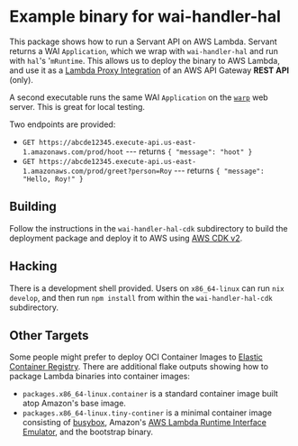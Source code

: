 # Example binary for wai-handler-hal

This package shows how to run a Servant API on AWS Lambda. Servant
returns a WAI `Application`, which we wrap with `wai-handler-hal` and
run with `hal`'s '`mRuntime`. This allows us to deploy the binary to
AWS Lambda, and use it as a [Lambda Proxy
Integration](https://docs.aws.amazon.com/apigateway/latest/developerguide/set-up-lambda-proxy-integrations.html)
of an AWS API Gateway **REST API** (only).

A second executable runs the same WAI `Application` on the
[`warp`](https://hackage.haskell.org/package/warp) web server. This is
great for local testing.

Two endpoints are provided:

* `GET https://abcde12345.execute-api.us-east-1.amazonaws.com/prod/hoot` --- returns `{ "message": "hoot" }`
* `GET https://abcde12345.execute-api.us-east-1.amazonaws.com/prod/greet?person=Roy` --- returns `{ "message": "Hello, Roy!" }`

## Building

Follow the instructions in the `wai-handler-hal-cdk` subdirectory to
build the deployment package and deploy it to AWS using [AWS CDK
v2](https://docs.aws.amazon.com/cdk/v2/guide/home.html).

## Hacking

There is a development shell provided. Users on `x86_64-linux` can run
`nix develop`, and then run `npm install` from within the
`wai-handler-hal-cdk` subdirectory.

## Other Targets

Some people might prefer to deploy OCI Container Images to [Elastic
Container Registry](https://aws.amazon.com/ecr/). There are additional
flake outputs showing how to package Lambda binaries into container
images:

* `packages.x86_64-linux.container` is a standard container image
  built atop Amazon's base image.
* `packages.x86_64-linux.tiny-continer` is a minimal container image
  consisting of [busybox](https://www.busybox.net/), Amazon's [AWS
  Lambda Runtime Interface
  Emulator](https://github.com/aws/aws-lambda-runtime-interface-emulator/),
  and the bootstrap binary.
